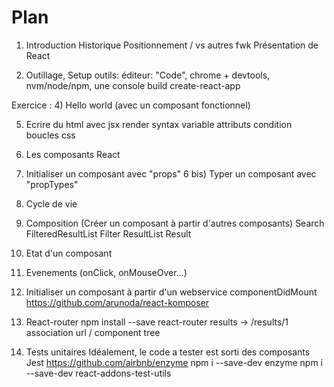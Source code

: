 Plan
====

1) Introduction
	Historique
	Positionnement / vs autres fwk
	Présentation de React

2) Outillage, Setup
	outils: éditeur: "Code", chrome + devtools, nvm/node/npm, une console
	build
	create-react-app


Exercice :
4) Hello world (avec un composant fonctionnel)


5) Ecrire du html avec jsx
	render
	syntax
		variable
		attributs
		condition
		boucles
	css

6) Les composants React
6) Initialiser un composant avec "props"
6 bis) Typer un composant avec "propTypes"
6) Cycle de vie

7) Composition (Créer un composant à partir d'autres composants)
	Search
		FilteredResultList
			Filter
			ResultList
				Result





7) Etat d'un composant

8) Evenements (onClick, onMouseOver...)

9) Initialiser un composant à partir d'un webservice
	componentDidMount
	https://github.com/arunoda/react-komposer

10) React-router
	npm install --save react-router
	results -> /results/1
	association url / component tree

11) Tests unitaires
	Idéalement, le code a tester est sorti des composants
	Jest
	https://github.com/airbnb/enzyme
		npm i --save-dev enzyme
		npm i --save-dev react-addons-test-utils
